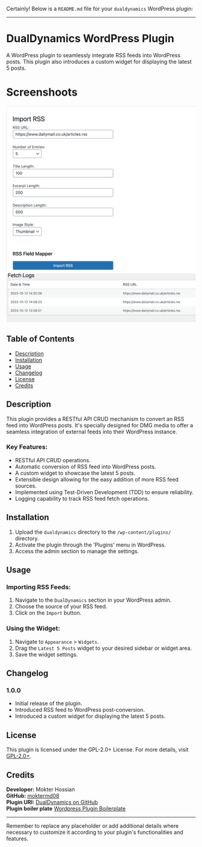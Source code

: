 Certainly! Below is a `README.md` file for your `dualdynamics` WordPress plugin:

---

# DualDynamics WordPress Plugin

A  WordPress plugin to seamlessly integrate RSS feeds into WordPress posts. This plugin also introduces a custom widget for displaying the latest 5 posts.

# Screenshoots 
![Feed Importer](public/images/import.png)
![Import login ](public/images/logger.png)


## Table of Contents

- [Description](#description)
- [Installation](#installation)
- [Usage](#usage)
- [Changelog](#changelog)
- [License](#license)
- [Credits](#credits)

## Description

This plugin provides a RESTful API CRUD mechanism to convert an RSS feed into WordPress posts. It's specially designed for DMG media to offer a seamless integration of external feeds into their WordPress instance.

### Key Features:

- RESTful API CRUD operations.
- Automatic conversion of RSS feed into WordPress posts.
- A custom widget to showcase the latest 5 posts.
- Extensible design allowing for the easy addition of more RSS feed sources.
- Implemented using Test-Driven Development (TDD) to ensure reliability.
- Logging capability to track RSS feed fetch operations.

## Installation

1. Upload the `dualdynamics` directory to the `/wp-content/plugins/` directory.
2. Activate the plugin through the 'Plugins' menu in WordPress.
3. Access the admin section to manage the settings.

## Usage

### Importing RSS Feeds:

1. Navigate to the `DualDynamics` section in your WordPress admin.
2. Choose the source of your RSS feed.
3. Click on the `Import` button.

### Using the Widget:

1. Navigate to `Appearance` > `Widgets`.
2. Drag the `Latest 5 Posts` widget to your desired sidebar or widget area.
3. Save the widget settings.

## Changelog

### 1.0.0

- Initial release of the plugin.
- Introduced RSS feed to WordPress post-conversion.
- Introduced a custom widget for displaying the latest 5 posts.

## License

This plugin is licensed under the GPL-2.0+ License. For more details, visit [GPL-2.0+](http://www.gnu.org/licenses/gpl-2.0.txt).

## Credits

**Developer:** Mokter Hossian  
**GitHub:** [moktermd08](https://github.com/moktermd08)  
**Plugin URI:** [DualDynamics on GitHub](https://github.com/moktermd08/dueldynamics)  
**Plugin boiler plate** [Wordpress Plugin Boilerplate]([https://github.com/moktermd08/dueldynamics](https://github.com/DevinVinson/WordPress-Plugin-Boilerplate/tree/master))  

---

Remember to replace any placeholder or add additional details where necessary to customize it according to your plugin's functionalities and features.
